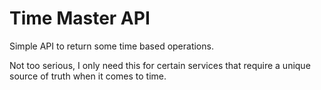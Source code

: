 # Time Master API

Simple API to return some time based operations.

Not too serious, I only need this for certain services that require a unique source of truth when it comes to time.
